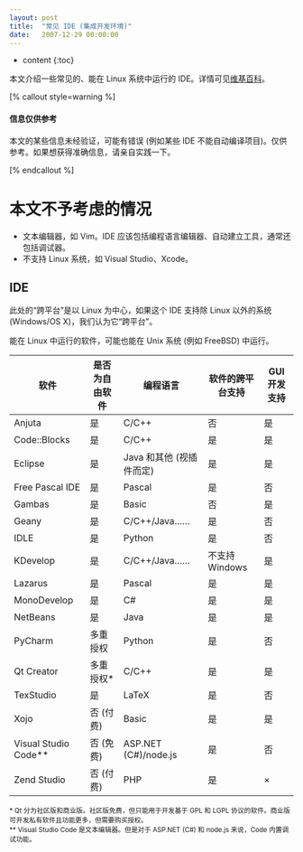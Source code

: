 ```yaml
---
layout: post
title:  "常见 IDE (集成开发环境)"
date:   2007-12-29 00:00:00
---
```

* content
{:toc}

本文介绍一些常见的、能在 Linux 系统中运行的 IDE。详情可见[维基百科](https://en.wikipedia.org/wiki/Comparison_of_integrated_development_environments)。

[% callout style=warning %]

#### 信息仅供参考

本文的某些信息未经验证，可能有错误 (例如某些 IDE 不能自动编译项目)。仅供参考。如果想获得准确信息，请亲自实践一下。

[% endcallout %]

# 本文不予考虑的情况

* 文本编辑器，如 Vim。IDE 应该包括编程语言编辑器、自动建立工具，通常还包括调试器。
* 不支持 Linux 系统，如 Visual Studio、Xcode。

## IDE

此处的“跨平台”是以 Linux 为中心，如果这个 IDE 支持除 Linux 以外的系统 (Windows/OS X)，我们认为它“跨平台”。

能在 Linux 中运行的软件，可能也能在 Unix 系统 (例如 FreeBSD) 中运行。

软件              | 是否为自由软件 | 编程语言                | 软件的跨平台支持 | GUI 开发支持
-----------------|--------------|------------------------|---------------|-------------
Anjuta           | 是           | C/C++                  | 否             | 是
Code::Blocks     | 是           | C/C++                  | 是             | 是
Eclipse          | 是           | Java 和其他 (视插件而定)  | 是            | 是
Free Pascal IDE  | 是           | Pascal                 | 是             | 否
Gambas           | 是           | Basic                  | 否             | 是
Geany            | 是           | C/C++/Java……           | 是             | 否
IDLE             | 是           | Python                 | 是             | 否
KDevelop         | 是           | C/C++/Java……           | 不支持 Windows | 是
Lazarus          | 是           | Pascal                 | 是             | 是
MonoDevelop      | 是           | C#                     | 是             | 是
NetBeans         | 是           | Java                   | 是             | 是
PyCharm          | 多重授权      | Python                 | 是             | 否
Qt Creator       | 多重授权*     | C/C++                  | 是             | 是
TexStudio        | 是           | LaTeX                  | 是             | 否
Xojo             | 否 (付费)     | Basic                  | 是             | 是
Visual Studio Code** | 否 (免费) | ASP.NET (C#)/node.js   | 是             | 否
Zend Studio      | 否 (付费)     | PHP                    | 是             | ×

<small>
* Qt 分为社区版和商业版。社区版免费，但只能用于开发基于 GPL 和 LGPL 协议的软件。商业版可开发私有软件且功能更多，但需要购买授权。<br>
** Visual Studio Code 是文本编辑器。但是对于 ASP.NET (C#) 和 node.js 来说，Code 内置调试功能。
</small>

